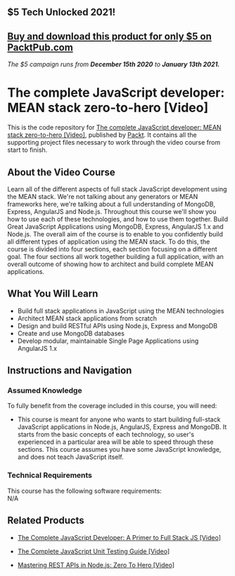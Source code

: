 ## $5 Tech Unlocked 2021!
[Buy and download this product for only $5 on PacktPub.com](https://www.packtpub.com/)
-----
*The $5 campaign         runs from __December 15th 2020__ to __January 13th 2021.__*

# The complete JavaScript developer: MEAN stack zero-to-hero [Video]
This is the code repository for [The complete JavaScript developer: MEAN stack zero-to-hero [Video]](https://www.packtpub.com/web-development/complete-javascript-developer-mean-stack-zero-hero-video), published by [Packt](https://www.packtpub.com/?utm_source=github). It contains all the supporting project files necessary to work through the video course from start to finish.
## About the Video Course
Learn all of the different aspects of full stack JavaScript development using the MEAN stack. We're not talking about any generators or MEAN frameworks here, we're talking about a full understanding of MongoDB, Express, AngularJS and Node.js. Throughout this course we'll show you how to use each of these technologies, and how to use them together. Build Great JavaScript Applications using MongoDB, Express, AngularJS 1.x and Node.js. The overall aim of the course is to enable to you confidently build all different types of application using the MEAN stack. To do this, the course is divided into four sections, each section focusing on a different goal. The four sections all work together building a full application, with an overall outcome of showing how to architect and build complete MEAN applications.

<H2>What You Will Learn</H2>
<DIV class=book-info-will-learn-text>
<UL>
<LI> Build full stack applications in JavaScript using the MEAN technologies</LI>
<LI> Architect MEAN stack applications from scratch</LI>
<LI> Design and build RESTful APIs using Node.js, Express and MongoDB</LI>
<LI> Create and use MongoDB databases</LI>
<LI> Develop modular, maintainable Single Page Applications using AngularJS 1.x
</LI></UL></DIV>

## Instructions and Navigation
### Assumed Knowledge
To fully benefit from the coverage included in this course, you will need:<br/>
<DIV class=book-info-will-learn-text>
  <UL>
<LI> This course is meant for anyone who wants to start building full-stack JavaScript applications in Node.js, AngularJS, Express and MongoDB. It starts from the basic concepts of each technology, so user's experienced in a particular area will be able to speed through these sections. This course assumes you have some JavaScript knowledge, and does not teach JavaScript itself.</LI></UL>
<DIV>

### Technical Requirements
This course has the following software requirements:<br/>
N/A

## Related Products
* [The Complete JavaScript Developer: A Primer to Full Stack JS [Video]](https://www.packtpub.com/application-development/complete-javascript-developer-primer-full-stack-js-video)

* [The Complete JavaScript Unit Testing Guide [Video]]( https://www.packtpub.com/application-development/complete-javascript-unit-testing-guide-video)

* [Mastering REST APIs in Node.js: Zero To Hero [Video]]( https://www.packtpub.com/application-development/mastering-rest-apis-nodejs-zero-hero-video)
